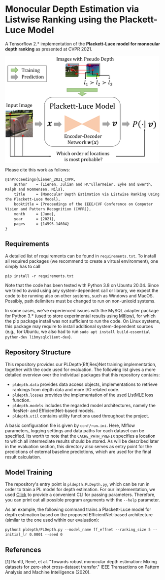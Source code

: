 # Monocular Depth Estimation via Listwise Ranking using the Plackett-Luce Model

A Tensorflow 2.* implementation of the **Plackett-Luce model for monocular depth ranking** as presented at CVPR 2021.

<img src="PLDepth_Overview.png" width="500" align="center">

Please cite this work as follows:

```
@InProceedings{Lienen_2021_CVPR,
    author    = {Lienen, Julian and H\"ullermeier, Eyke and Ewerth, Ralph and Nommensen, Nils},
    title     = {Monocular Depth Estimation via Listwise Ranking Using the Plackett-Luce Model},
    booktitle = {Proceedings of the IEEE/CVF Conference on Computer Vision and Pattern Recognition (CVPR)},
    month     = {June},
    year      = {2021},
    pages     = {14595-14604}
}
```

## Requirements

A detailed list of requirements can be found in `requirements.txt`. To install all required packages (we recommend to create a virtual environment), one simply has to call
```
pip install -r requirements.txt
```

Note that the code has been tested with Python 3.8 on Ubuntu 20.04. Since we tried to avoid using any system-dependent call or library, we expect the code to be running also on other systems, such as Windows and MacOS. Possibly, path delimiters must be changed to run on non-unixoid systems.

In some cases, we've experienced issues with the MySQL adapter package for Python 3.* (used to store experimental results using [Mlflow](https://mlflow.org/)), for which the pip package install was not sufficient to run the code. On Linux systems, this package may require to install additional system-dependent sources (e.g., for Ubuntu, we also had to run `sudo apt install build-essential python-dev libmysqlclient-dev`).

## Repository Structure

This repository provides our PLDepth{Eff,Res}Net training implementation, together with the code used for evaluation. The following list gives a more detailed overview over the individual packages that this repository contains:

- `pldepth.data` provides data access objects, implementations to retrieve rankings from depth data and more I/O related code.
- `pldepth.losses` provides the implementation of the used ListMLE loss function.
- `pldepth.models` includes the regarded model architectures, namely the ResNet- and EfficientNet-based models.
- `pldepth.util` contains utility functions used throughout the project.

A basic configuration file is given by `conf/run.ini`. Here, Mlflow parameters, logging settings and data paths for each dataset can be specified. Its worth to note that the `CACHE_PATH_PREFIX` specifies a location to which all intermediate results should be stored. As will be described later in the evaluation section, this directory also serves as entry point for the predictions of external baseline predictions, which are used for the final result calculation.

## Model Training

The repository's entry point is `pldepth.PLDepth.py`, which can be run in order to train a PL model for depth estimation. For our implementation, we used [Click](https://click.palletsprojects.com/en/7.x/) to provide a convenient CLI for passing parameters. Therefore, you can print out all possible program arguments with the `--help` parameter.

As an example, the following command trains a Plackett-Luce model for depth estimation based on the proposed EfficientNet-based architecture (similar to the one used within our evaluation):

```
python3 pldepth/PLDepth.py --model_name ff_effnet --ranking_size 5 --initial_lr 0.0001 --seed 0
```

## References

[1] Ranftl, René, et al. "Towards robust monocular depth estimation: Mixing datasets for zero-shot cross-dataset transfer." IEEE Transactions on Pattern Analysis and Machine Intelligence (2020).
